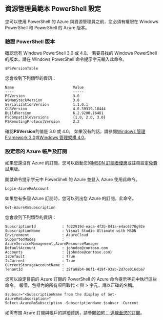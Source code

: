 ## <a name="setting-up-powershell-for-resource-manager-templates"></a>資源管理員範本 PowerShell 設定

您可以使用 PowerShell 的 Azure 與資源管理員之前，您必須有權限在 Windows PowerShell 和 PowerShell 的 Azure 版本。

### <a name="verify-powershell-versions"></a>驗證 PowerShell 版本

確認您有 Windows PowerShell 3.0 或 4.0。 若要尋找的 Windows PowerShell 的版本，請在 Windows PowerShell 命令提示字元輸入此命令。

    $PSVersionTable

您會收到下列類型的資訊︰

    Name                           Value
    ----                           -----
    PSVersion                      3.0
    WSManStackVersion              3.0
    SerializationVersion           1.1.0.1
    CLRVersion                     4.0.30319.18444
    BuildVersion                   6.2.9200.16481
    PSCompatibleVersions           {1.0, 2.0, 3.0}
    PSRemotingProtocolVersion      2.2


確認**PSVersion**的值是 3.0 或 4.0。 如果沒有的話，請參閱[Windows 管理 Framework 3.0](http://www.microsoft.com/download/details.aspx?id=34595)或[Windows 管理架構 4.0](http://www.microsoft.com/download/details.aspx?id=40855)。

### <a name="set-your-azure-account-and-subscription"></a>設定您的 Azure 帳戶及訂閱

如果您還沒有 Azure 的訂閱，您可以啟動您的[MSDN 訂閱者優惠](https://azure.microsoft.com/pricing/member-offers/msdn-benefits-details/)或註冊設定[免費試用](https://azure.microsoft.com/pricing/free-trial/)版。

開啟命令提示字元中 PowerShell 的 Azure 並登入 Azure 使用此命令。

    Login-AzureRmAccount

如果您有多個 Azure 訂閱時，您可以列出您 Azure 的訂閱，此命令。

    Get-AzureRmSubscription

您會收到下列類型的資訊︰

    SubscriptionId            : fd22919d-eaca-4f2b-841a-e4ac6770g92e
    SubscriptionName          : Visual Studio Ultimate with MSDN
    Environment               : AzureCloud
    SupportedModes            : AzureServiceManagement,AzureResourceManager
    DefaultAccount            : johndoe@contoso.com
    Accounts                  : {johndoe@contoso.com}
    IsDefault                 : True
    IsCurrent                 : True
    CurrentStorageAccountName :
    TenantId                  : 32fa88b4-86f1-419f-93ab-2d7ce016dba7

您可以設定目前的 Azure 訂閱的 PowerShell 的 Azure 命令提示字元中執行這些命令。 報價，包括內的所有項目取代 < 與 > 字元，請以正確的名稱。

    $subscr="<SubscriptionName from the display of Get-AzureRmSubscription>"
    Select-AzureRmSubscription -SubscriptionName $subscr -Current

如需有關 Azure 訂閱與帳戶的詳細資訊，請參閱[如何︰ 連線至您的訂閱](powershell-install-configure.md#Connect)。

